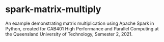 # spark-matrix-multiply
An example demonstrating matrix multiplication using Apache Spark in Python, created for CAB401 High Performance and Parallel Computing at the Queensland University of Technology, Semester 2, 2021.
